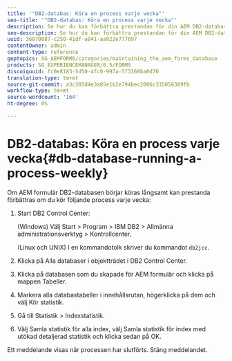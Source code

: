 ```yaml
---
title: '"DB2-databas: Köra en process varje vecka"'
seo-title: '"DB2-databas: Köra en process varje vecka"'
description: Se hur du kan förbättra prestandan för din AEM DB2-databas.
seo-description: Se hur du kan förbättra prestandan för din AEM DB2-databas.
uuid: 36070087-c250-41df-a841-aa922e777697
contentOwner: admin
content-type: reference
geptopics: SG_AEMFORMS/categories/maintaining_the_aem_forms_database
products: SG_EXPERIENCEMANAGER/6.5/FORMS
discoiquuid: fc0e8183-5d50-4fc0-997a-5f3168ba0d70
translation-type: tm+mt
source-git-commit: a3c303d4e3a85e1b2e794bec2006c335056309fb
workflow-type: tm+mt
source-wordcount: '164'
ht-degree: 0%

---
```



# DB2-databas: Köra en process varje vecka{#db-database-running-a-process-weekly}

Om AEM formulär DB2-databasen börjar köras långsamt kan prestanda förbättras om du kör följande process varje vecka:

1. Start DB2 Control Center:

   (Windows) Välj Start > Program > IBM DB2 > Allmänna administrationsverktyg > Kontrollcenter.

   (Linux och UNIX) I en kommandotolk skriver du kommandot `db2jcc`.

1. Klicka på Alla databaser i objektträdet i DB2 Control Center.
1. Klicka på databasen som du skapade för AEM formulär och klicka på mappen Tabeller.
1. Markera alla databastabeller i innehållsrutan, högerklicka på dem och välj Kör statistik.
1. Gå till Statistik > Indexstatistik.
1. Välj Samla statistik för alla index, välj Samla statistik för index med utökad detaljerad statistik och klicka sedan på OK.

Ett meddelande visas när processen har slutförts. Stäng meddelandet.
